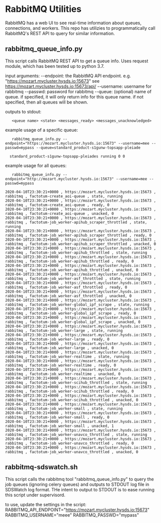 RabbitMQ Utilities
==================

RabbitMQ has a web UI to see real-time information about queues, connections, and workers.
This repo has utilizies to programmatically call RabbitMQ's REST API to query for similar information.

rabbitmq_queue_info.py
----------------------

This script calls RabbitMQ REST API to get a queue info.
Uses request module, which has been tested up to python 3.7.

input arguments:
  --endpoint: the RabbitMQ API endpoint. e.g. "https://mozart.mycluster.hysds.io:15673" see https://mozart.mycluster.hysds.io:15673/api/
  --username: username for rabbitmq
  --passwd: password for rabbitmq
  --queue: (optional) name of queue. if specified, it will only return info for this queue name. if not specified, then all queues will be shown.

outputs to stdout:
```
   <queue name> <state> <messages_ready> <messages_unacknowledged>
```

example usage of a specific queue:
```
   rabbitmq_queue_info.py --endpoint="https://mozart.mycluster.hysds.io:15673" --username=mee --passwd=mypass --queue=standard_product-s1gunw-topsapp-pleiade

  standard_product-s1gunw-topsapp-pleiades running 0 0
```

example usage for all queues:
```
   rabbitmq_queue_info.py --endpoint="http://mozart.mycluster.hysds.io:15673" --username=mee --passwd=mypass

2020-04-10T23:30:21+0000 , https://mozart.mycluster.hysds.io:15673 , rabbitmq , factotum-create_aoi-queue , state, running 
2020-04-10T23:30:21+0000 , https://mozart.mycluster.hysds.io:15673 , rabbitmq , factotum-create_aoi-queue , ready, 0 
2020-04-10T23:30:21+0000 , https://mozart.mycluster.hysds.io:15673 , rabbitmq , factotum-create_aoi-queue , unacked, 0 
2020-04-10T23:30:21+0000 , https://mozart.mycluster.hysds.io:15673 , rabbitmq , factotum-job_worker-apihub_scraper_throttled , state, running 
2020-04-10T23:30:21+0000 , https://mozart.mycluster.hysds.io:15673 , rabbitmq , factotum-job_worker-apihub_scraper_throttled , ready, 0 
2020-04-10T23:30:21+0000 , https://mozart.mycluster.hysds.io:15673 , rabbitmq , factotum-job_worker-apihub_scraper_throttled , unacked, 0 
2020-04-10T23:30:21+0000 , https://mozart.mycluster.hysds.io:15673 , rabbitmq , factotum-job_worker-apihub_throttled , state, running 
2020-04-10T23:30:21+0000 , https://mozart.mycluster.hysds.io:15673 , rabbitmq , factotum-job_worker-apihub_throttled , ready, 0 
2020-04-10T23:30:21+0000 , https://mozart.mycluster.hysds.io:15673 , rabbitmq , factotum-job_worker-apihub_throttled , unacked, 0 
2020-04-10T23:30:21+0000 , https://mozart.mycluster.hysds.io:15673 , rabbitmq , factotum-job_worker-asf_throttled , state, running 
2020-04-10T23:30:21+0000 , https://mozart.mycluster.hysds.io:15673 , rabbitmq , factotum-job_worker-asf_throttled , ready, 0 
2020-04-10T23:30:21+0000 , https://mozart.mycluster.hysds.io:15673 , rabbitmq , factotum-job_worker-asf_throttled , unacked, 0 
2020-04-10T23:30:21+0000 , https://mozart.mycluster.hysds.io:15673 , rabbitmq , factotum-job_worker-global_ipf_scrape , state, running 
2020-04-10T23:30:21+0000 , https://mozart.mycluster.hysds.io:15673 , rabbitmq , factotum-job_worker-global_ipf_scrape , ready, 0 
2020-04-10T23:30:21+0000 , https://mozart.mycluster.hysds.io:15673 , rabbitmq , factotum-job_worker-global_ipf_scrape , unacked, 0 
2020-04-10T23:30:21+0000 , https://mozart.mycluster.hysds.io:15673 , rabbitmq , factotum-job_worker-large , state, running 
2020-04-10T23:30:21+0000 , https://mozart.mycluster.hysds.io:15673 , rabbitmq , factotum-job_worker-large , ready, 0 
2020-04-10T23:30:21+0000 , https://mozart.mycluster.hysds.io:15673 , rabbitmq , factotum-job_worker-large , unacked, 0 
2020-04-10T23:30:21+0000 , https://mozart.mycluster.hysds.io:15673 , rabbitmq , factotum-job_worker-realtime , state, running 
2020-04-10T23:30:21+0000 , https://mozart.mycluster.hysds.io:15673 , rabbitmq , factotum-job_worker-realtime , ready, 0 
2020-04-10T23:30:21+0000 , https://mozart.mycluster.hysds.io:15673 , rabbitmq , factotum-job_worker-realtime , unacked, 0 
2020-04-10T23:30:21+0000 , https://mozart.mycluster.hysds.io:15673 , rabbitmq , factotum-job_worker-scihub_throttled , state, running 
2020-04-10T23:30:21+0000 , https://mozart.mycluster.hysds.io:15673 , rabbitmq , factotum-job_worker-scihub_throttled , ready, 0 
2020-04-10T23:30:21+0000 , https://mozart.mycluster.hysds.io:15673 , rabbitmq , factotum-job_worker-scihub_throttled , unacked, 0 
2020-04-10T23:30:21+0000 , https://mozart.mycluster.hysds.io:15673 , rabbitmq , factotum-job_worker-small , state, running 
2020-04-10T23:30:21+0000 , https://mozart.mycluster.hysds.io:15673 , rabbitmq , factotum-job_worker-small , ready, 0 
2020-04-10T23:30:21+0000 , https://mozart.mycluster.hysds.io:15673 , rabbitmq , factotum-job_worker-small , unacked, 1 
2020-04-10T23:30:21+0000 , https://mozart.mycluster.hysds.io:15673 , rabbitmq , factotum-job_worker-unavco_throttled , state, running 
2020-04-10T23:30:21+0000 , https://mozart.mycluster.hysds.io:15673 , rabbitmq , factotum-job_worker-unavco_throttled , ready, 0 
2020-04-10T23:30:21+0000 , https://mozart.mycluster.hysds.io:15673 , rabbitmq , factotum-job_worker-unavco_throttled , unacked, 0 
```

rabbitmq-sdswatch.sh
--------------------

This script calls the rabbitmq tool "rabbitmq_queue_info.py"
to query the job queues (ignoring celery queues) and outputs
to STDOUT log file in SDSWatch log format. THe intent to output
to STDOUT is to ease running this script under supervisord.

to use, update the settings in the script:
RABBITMQ_API_ENDPOINT="https://mozart.mycluster.hysds.io:15673"
RABBITMQ_USERNAME="meee"
RABBITMQ_PASSWD="mypass"
